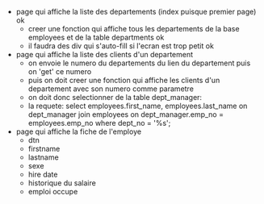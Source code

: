 - page qui affiche la liste des departements (index puisque premier page) ok
  - creer une fonction qui affiche tous les departements de la base employees et de la table departments ok
  - il faudra des div qui s'auto-fill si l'ecran est trop petit ok
- page qui affiche la liste des clients d'un departement
  - on envoie le numero du departements du lien du departement puis on 'get' ce numero
  - puis on doit creer une fonction qui affiche les clients d'un departement avec son numero comme parametre
  - on doit donc selectionner de la table dept_manager:
  - la requete: select employees.first_name, employees.last_name on dept_manager join employees on dept_manager.emp_no = employees.emp_no where dept_no = '%s'; 
- page qui affiche la fiche de l'employe
    - dtn
    - firstname
    - lastname
    - sexe
    - hire date
    - historique du salaire
    - emploi occupe